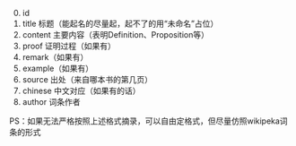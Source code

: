 0. id
1. title 标题（能起名的尽量起，起不了的用“未命名”占位）  
2. content 主要内容（表明Definition、Proposition等）  
3. proof 证明过程（如果有）  
4. remark（如果有）  
5. example（如果有）  
6. source 出处（来自哪本书的第几页）  
7. chinese 中文对应（如果有的话）
8. author 词条作者  

PS：如果无法严格按照上述格式摘录，可以自由定格式，但尽量仿照wikipeka词条的形式  
